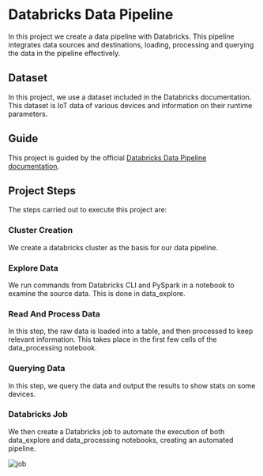 # Databricks Data Pipeline

In this project we create a data pipeline with Databricks. This pipeline integrates data sources and destinations, loading, processing and querying the data in the pipeline effectively.

## Dataset

In this project, we use a dataset included in the Databricks documentation. This dataset is IoT data of various devices and information on their runtime parameters.

## Guide

This project is guided by the official [Databricks Data Pipeline documentation](https://docs.databricks.com/en/getting-started/data-pipeline-get-started.html).

## Project Steps
The steps carried out to execute this project are:

### Cluster Creation
We create a databricks cluster as the basis for our data pipeline.

### Explore Data
We run commands from Databricks CLI and PySpark in a notebook to examine the source data. This is done in data_explore.

### Read And Process Data

In this step, the raw data is loaded into a table, and then processed to keep relevant information. This takes place in the first few cells of the data_processing notebook.

### Querying Data

In this step, we query the data and output the results to show stats on some devices.

### Databricks Job

We then create a Databricks job to automate the execution of both data_explore and data_processing notebooks, creating an automated pipeline.

![job](pics./job.png)